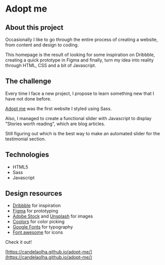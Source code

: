 # Adopt me

## About this project

Occasionally I like to go through the entire process of creating a website, from content and design to coding.

This homepage is the result of looking for some inspiration on Dribbble, creating a quick prototype in Figma and finally, turn my idea into reality through HTML, CSS and a bit of Javascript.

## The challenge

Every time I face a new project, I propose to learn something new that I have not done before.

[Adopt me](https://candelaolha.github.io/adopt-me/) was the first website I styled using Sass.

Also, I managed to create a functional slider with Javascript to display "Stories worth reading", which are blog articles.

Still figuring out which is the best way to make an automated slider for the testimonial section.

## Technologies

- HTML5
- Sass
- Javascript

## Design resources

- [Dribbble](https://dribbble.com/) for inspiration
- [Figma](https://www.figma.com/) for prototyping
- [Adobe Stock](https://stock.adobe.com/) and [Unsplash](https://unsplash.com/) for images
- [Coolors](https://coolors.co/) for color picking
- [Google Fonts](https://fonts.google.com/) for typography
- [Font awesome](https://fontawesome.com/) for icons

Check it out!

[https://candelaolha.github.io/adopt-me/](https://candelaolha.github.io/adopt-me/)
